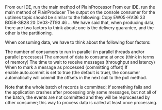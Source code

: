 From our IDE, run the main method of PlainProcessor
From our IDE, run the main method of PlainProducer
The output on the console consumer for the uptimes topic should be similar to the following:
Copy
EW05-HV36   33
BO58-SB28   20
DV03-ZT93   46
...
We have said that, when producing data, there are two factors to think about; one is the delivery guarantee, and the other is the partitioning.

When consuming data, we have to think about the following four factors:

The number of consumers to run in parallel (in parallel threads and/or parallel processes)
The amount of data to consume at once (think in terms of memory)
The time to wait to receive messages (throughput and latency)
When to mark a message as processed (committing offset)
If enable.auto.commit is set to true (the default is true), the consumer automatically will commit the offsets in the next call to the poll method.

Note that the whole batch of records is committed; if something fails and the application crashes after processing only some messages, but not all of the batch, the events are not committed and they will be reprocessed by other consumer; this way to process data is called at least once processing. 